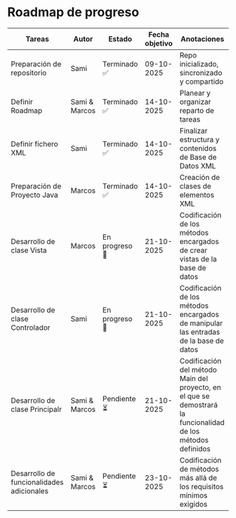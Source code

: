 <h1>Roadmap de progreso</h1>

<table>
  <thead>
    <tr>
      <th>Tareas</th>
      <th>Autor</th>
      <th>Estado</th>
      <th>Fecha objetivo</th>
      <th>Anotaciones</th>
    </tr>
  </thead>
  <tbody>
    <tr>
      <td>Preparación de repositorio</td>
      <td>Sami</td>
      <td>Terminado ✅</td>
      <td>09-10-2025</td>
      <td>Repo inicializado, sincronizado y compartido</td>
    </tr>
    <tr>
      <td>Definir Roadmap</td>
      <td>Sami & Marcos</td>
      <td>Terminado ✅</td>
      <td>14-10-2025</td>
      <td>Planear y organizar reparto de tareas</td>
    </tr>
    <tr>
      <td>Definir fichero XML</td>
      <td>Sami</td>
      <td>Terminado ✅</td>
      <td>14-10-2025</td>
      <td>Finalizar estructura y contenidos de Base de Datos XML</td>
    </tr>
    <tr>
      <td>Preparación de Proyecto Java</td>
      <td>Marcos</td>
      <td>Terminado ✅</td>
      <td>14-10-2025</td>
      <td>Creación de clases de elementos XML</td>
    </tr>
    <tr>
      <td>Desarrollo de clase Vista</td>
      <td>Marcos</td>
      <td>En progreso 🔄</td>
      <td>21-10-2025</td>
      <td>Codificación de los métodos encargados de crear vistas de la base de datos</td>
    </tr>
    <tr>
      <td>Desarrollo de clase Controlador</td>
      <td>Sami</td>
      <td>En progreso 🔄</td>
      <td>21-10-2025</td>
      <td>Codificación de los métodos encargados de manipular las entradas de la base de datos</td>
    </tr>
    <tr>
      <td>Desarrollo de clase Principalr</td>
      <td>Sami & Marcos</td>
      <td>Pendiente ⏳</td>
      <td>21-10-2025</td>
      <td>Codificación del método Main del proyecto, en el que se demostrará la funcionalidad de los métodos definidos</td>
    </tr>
    <tr>
      <td>Desarrollo de funcionalidades adicionales</td>
      <td>Sami & Marcos</td>
      <td>Pendiente ⏳</td>
      <td>23-10-2025</td>
      <td>Codificación de métodos más allá de los requisitos mínimos exigidos</td>
    </tr>
  </tbody>
</table>
